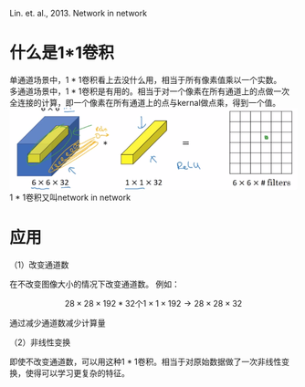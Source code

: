 Lin. et. al., 2013. Network in network  

# 什么是1*1卷积

单通道场景中，1 * 1卷积看上去没什么用，相当于所有像素值乘以一个实数。  
多通道场景中，1 * 1卷积是有用的。相当于对一个像素在所有通道上的点做一次全连接的计算，即一个像素在所有通道上的点与kernal做点乘，得到一个值。    
![](/assets/15.png)  
1 * 1卷积又叫network in network  

# 应用

（1）改变通道数

在不改变图像大小的情况下改变通道数。
例如：

$$
28\times 28\times 192 * 32\text{个} 1\times 1\times 192 \rightarrow 28\times 28\times 32
$$  

通过减少通道数减少计算量  

（2）非线性变换

即使不改变通道数，可以用这种1 * 1卷积。相当于对原始数据做了一次非线性变换，使得可以学习更复杂的特征。